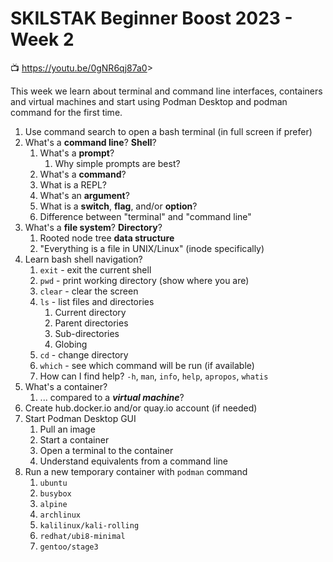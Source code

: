 # SKILSTAK Beginner Boost 2023 - Week 2

📺 <https://youtu.be/0gNR6qj87a0>>

This week we learn about terminal and command line interfaces, containers and virtual machines and start using Podman Desktop and podman command for the first time.

1. Use command search to open a bash terminal (in full screen if prefer)
1. What's a **command line**? **Shell**?
    1. What's a **prompt**?
       1. Why simple prompts are best?
    1. What's a **command**?
    1. What is a REPL?
    1. What's an **argument**?
    1. What is a **switch**, **flag**, and/or  **option**?
    1. Difference between "terminal" and "command line"
1. What's a **file system**? **Directory**?
    1. Rooted node tree **data structure**
    1. "Everything is a file in UNIX/Linux" (inode specifically)
1. Learn bash shell navigation?
    1. `exit` - exit the current shell
    1. `pwd` - print working directory (show where you are)
    1. `clear` - clear the screen
    1. `ls` - list files and directories
        1. Current directory
        1. Parent directories
        1. Sub-directories
        1. Globing
    1. `cd` - change directory
    1. `which` - see which command will be run (if available)
    1. How can I find help? `-h`, `man`, `info`, `help`, `apropos`, `whatis`
1. What's a container?
    1. ... compared to a ***virtual machine***?
1. Create hub.docker.io and/or quay.io account (if needed)
1. Start Podman Desktop GUI
    1. Pull an image
    1. Start a container
    1. Open a terminal to the container
    1. Understand equivalents from a command line
1. Run a new temporary container with `podman` command
    1. `ubuntu`
    1. `busybox`
    1. `alpine`
    1. `archlinux`
    1. `kalilinux/kali-rolling`
    1. `redhat/ubi8-minimal`
    1. `gentoo/stage3`

